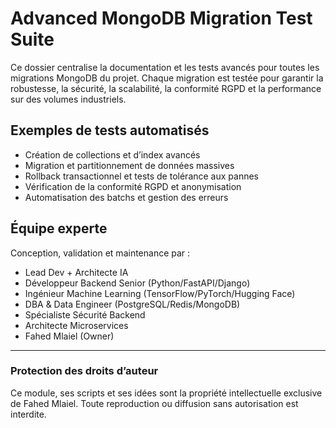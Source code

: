 # Advanced MongoDB Migration Test Suite

Ce dossier centralise la documentation et les tests avancés pour toutes les migrations MongoDB du projet. Chaque migration est testée pour garantir la robustesse, la sécurité, la scalabilité, la conformité RGPD et la performance sur des volumes industriels.

## Exemples de tests automatisés
- Création de collections et d’index avancés
- Migration et partitionnement de données massives
- Rollback transactionnel et tests de tolérance aux pannes
- Vérification de la conformité RGPD et anonymisation
- Automatisation des batchs et gestion des erreurs

## Équipe experte
Conception, validation et maintenance par :
- Lead Dev + Architecte IA
- Développeur Backend Senior (Python/FastAPI/Django)
- Ingénieur Machine Learning (TensorFlow/PyTorch/Hugging Face)
- DBA & Data Engineer (PostgreSQL/Redis/MongoDB)
- Spécialiste Sécurité Backend
- Architecte Microservices
- Fahed Mlaiel (Owner)

---
### Protection des droits d’auteur
Ce module, ses scripts et ses idées sont la propriété intellectuelle exclusive de Fahed Mlaiel. Toute reproduction ou diffusion sans autorisation est interdite.